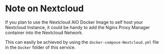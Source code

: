# Note on Nextcloud

If you plan to use the Nextcloud AIO Docker Image to self host your Nextcloud Instance, it could be handy to add the Nginx Proxy Manager container into the Nextcloud Network.

This can easily be achieved by using the `docker-compose-Nextcloud.yml` file in the `Docker` folder of this service.